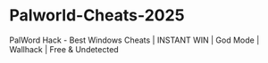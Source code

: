 # Palworld-Cheats-2025
PalWord Hack - Best Windows Cheats | INSTANT WIN | God Mode | Wallhack | Free &amp; Undetected
